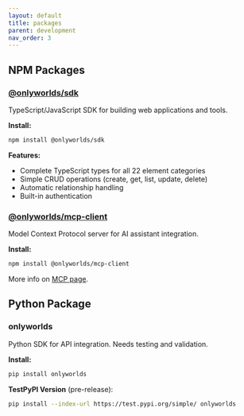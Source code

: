 ```yaml
---
layout: default
title: packages
parent: development
nav_order: 3
---
```



## NPM Packages

### [@onlyworlds/sdk](https://www.npmjs.com/package/@onlyworlds/sdk)

TypeScript/JavaScript SDK for building web applications and tools.

**Install:**
```bash
npm install @onlyworlds/sdk
```

**Features:**
- Complete TypeScript types for all 22 element categories
- Simple CRUD operations (create, get, list, update, delete)
- Automatic relationship handling
- Built-in authentication

### [@onlyworlds/mcp-client](https://www.npmjs.com/package/@onlyworlds/mcp-client)

Model Context Protocol server for AI assistant integration.

**Install:**
```bash
npm install @onlyworlds/mcp-client
```

More info on [MCP page](mcp-server/).

## Python Package

### onlyworlds

Python SDK for API integration. Needs testing and validation.

**Install:**
```bash
pip install onlyworlds
```

**TestPyPI Version** (pre-release):
```bash
pip install --index-url https://test.pypi.org/simple/ onlyworlds
```

 